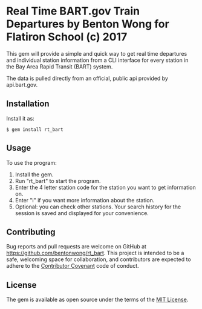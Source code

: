 # Real Time BART.gov Train Departures by Benton Wong for Flatiron School (c) 2017

This gem will provide a simple and quick way to get real time departures and individual station information from a CLI interface for every station in the Bay Area Rapid Transit (BART) system.

The data is pulled directly from an official, public api provided by api.bart.gov.

## Installation

Install it as:

    $ gem install rt_bart

## Usage

To use the program:

1. Install the gem.
2. Run "rt_bart" to start the program.
3. Enter the 4 letter station code for the station you want to get information on.
4. Enter "i" if you want more information about the station.
5. Optional: you can check other stations.  Your search history for the session is saved and displayed for your convenience.

## Contributing

Bug reports and pull requests are welcome on GitHub at https://github.com/bentonwong/rt_bart. This project is intended to be a safe, welcoming space for collaboration, and contributors are expected to adhere to the [Contributor Covenant](http://contributor-covenant.org) code of conduct.


## License

The gem is available as open source under the terms of the [MIT License](http://opensource.org/licenses/MIT).
